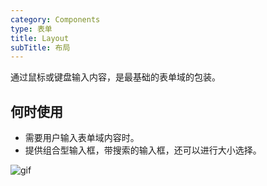 ```yaml
---
category: Components
type: 表单
title: Layout  
subTitle: 布局
---
```


通过鼠标或键盘输入内容，是最基础的表单域的包装。

## 何时使用
- 需要用户输入表单域内容时。
- 提供组合型输入框，带搜索的输入框，还可以进行大小选择。

![gif](http://101.43.178.134:8888/down/VYECa40o6pHI)

